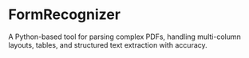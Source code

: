 # FormRecognizer
A Python-based tool for parsing complex PDFs, handling multi-column layouts, tables, and structured text extraction with accuracy.

